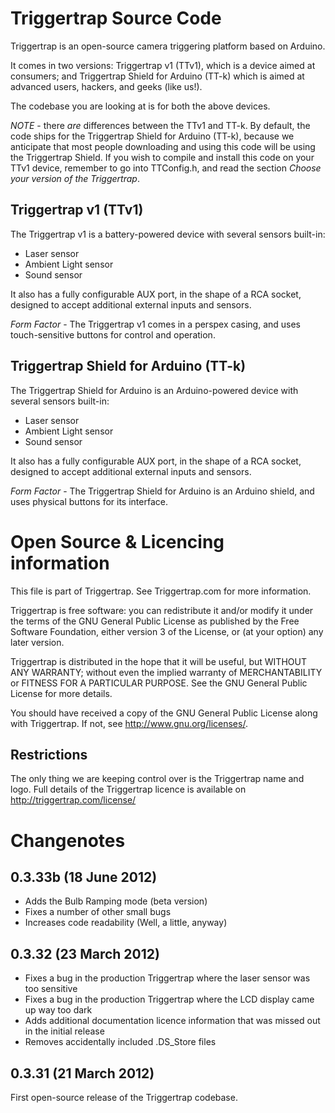 # Triggertrap Source Code

Triggertrap is an open-source camera triggering platform based on Arduino. 

It comes in two versions: Triggertrap v1 (TTv1), which is a device aimed at consumers; and Triggertrap Shield for Arduino (TT-k) which is aimed at advanced users, hackers, and geeks (like us!). 

The codebase you are looking at is for both the above devices. 

_NOTE_ - there *are* differences between the TTv1 and TT-k. By default, the code ships for the Triggertrap Shield for Arduino (TT-k), because we anticipate that most people downloading and using this code will be using the Triggertrap Shield. If you wish to compile and install this code on your TTv1 device, remember to go into TTConfig.h, and read the section *Choose your version of the Triggertrap*. 

## Triggertrap v1 (TTv1)

The Triggertrap v1 is a battery-powered device with several sensors built-in:

* Laser sensor
* Ambient Light sensor
* Sound sensor

It also has a fully configurable AUX port, in the shape of a RCA socket, designed to accept additional external inputs and sensors. 

_Form Factor_ - The Triggertrap v1 comes in a perspex casing, and uses touch-sensitive buttons for control and operation. 

## Triggertrap Shield for Arduino (TT-k)

The Triggertrap Shield for Arduino is an Arduino-powered device with several sensors built-in:

* Laser sensor
* Ambient Light sensor
* Sound sensor

It also has a fully configurable AUX port, in the shape of a RCA socket, designed to accept additional external inputs and sensors. 

_Form Factor_ - The Triggertrap Shield for Arduino is an Arduino shield, and uses physical buttons for its interface. 

# Open Source & Licencing information 

This file is part of Triggertrap. See Triggertrap.com for more information.

Triggertrap is free software: you can redistribute it and/or modify it under the terms of the GNU General Public License as published by the Free Software Foundation, either version 3 of the License, or (at your option) any later version.
 
Triggertrap is distributed in the hope that it will be useful, but WITHOUT ANY WARRANTY; without even the implied warranty of MERCHANTABILITY or FITNESS FOR A PARTICULAR PURPOSE.  See the GNU General Public License for more details.

You should have received a copy of the GNU General Public License along with Triggertrap. If not, see <http://www.gnu.org/licenses/>.

## Restrictions

The only thing we are keeping control over is the Triggertrap name and logo. Full details of the Triggertrap licence is available on http://triggertrap.com/license/

# Changenotes

## 0.3.33b (18 June 2012)

* Adds the Bulb Ramping mode (beta version)
* Fixes a number of other small bugs
* Increases code readability (Well, a little, anyway)

## 0.3.32 (23 March 2012)

* Fixes a bug in the production Triggertrap where the laser sensor was too sensitive
* Fixes a bug in the production Triggertrap where the LCD display came up way too dark
* Adds additional documentation licence information that was missed out in the initial release
* Removes accidentally included .DS_Store files

## 0.3.31 (21 March 2012)

First open-source release of the Triggertrap codebase. 
